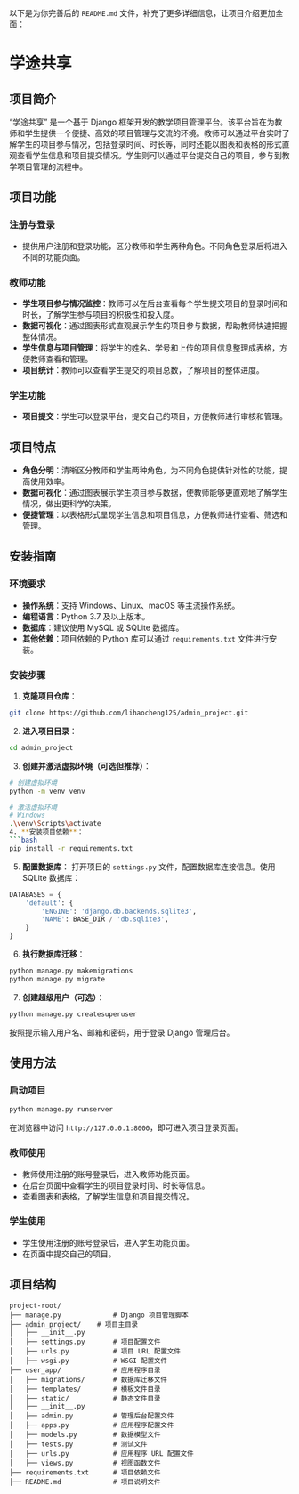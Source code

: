 以下是为你完善后的 `README.md` 文件，补充了更多详细信息，让项目介绍更加全面：

# 学途共享

## 项目简介
“学途共享” 是一个基于 Django 框架开发的教学项目管理平台。该平台旨在为教师和学生提供一个便捷、高效的项目管理与交流的环境。教师可以通过平台实时了解学生的项目参与情况，包括登录时间、时长等，同时还能以图表和表格的形式直观查看学生信息和项目提交情况。学生则可以通过平台提交自己的项目，参与到教学项目管理的流程中。

## 项目功能

### 注册与登录
- 提供用户注册和登录功能，区分教师和学生两种角色。不同角色登录后将进入不同的功能页面。

### 教师功能
- **学生项目参与情况监控**：教师可以在后台查看每个学生提交项目的登录时间和时长，了解学生参与项目的积极性和投入度。
- **数据可视化**：通过图表形式直观展示学生的项目参与数据，帮助教师快速把握整体情况。
- **学生信息与项目管理**：将学生的姓名、学号和上传的项目信息整理成表格，方便教师查看和管理。
- **项目统计**：教师可以查看学生提交的项目总数，了解项目的整体进度。

### 学生功能
- **项目提交**：学生可以登录平台，提交自己的项目，方便教师进行审核和管理。

## 项目特点
- **角色分明**：清晰区分教师和学生两种角色，为不同角色提供针对性的功能，提高使用效率。
- **数据可视化**：通过图表展示学生项目参与数据，使教师能够更直观地了解学生情况，做出更科学的决策。
- **便捷管理**：以表格形式呈现学生信息和项目信息，方便教师进行查看、筛选和管理。

## 安装指南

### 环境要求
- **操作系统**：支持 Windows、Linux、macOS 等主流操作系统。
- **编程语言**：Python 3.7 及以上版本。
- **数据库**：建议使用 MySQL 或 SQLite 数据库。
- **其他依赖**：项目依赖的 Python 库可以通过 `requirements.txt` 文件进行安装。

### 安装步骤
1. **克隆项目仓库**：
```bash
git clone https://github.com/lihaocheng125/admin_project.git
```
2. **进入项目目录**：
```bash
cd admin_project
```
3. **创建并激活虚拟环境（可选但推荐）**：
```bash
# 创建虚拟环境
python -m venv venv

# 激活虚拟环境
# Windows
.\venv\Scripts\activate
4. **安装项目依赖**：
```bash
pip install -r requirements.txt
```
5. **配置数据库**：
打开项目的 `settings.py` 文件，配置数据库连接信息。使用 SQLite 数据库：
```python
DATABASES = {
    'default': {
        'ENGINE': 'django.db.backends.sqlite3',
        'NAME': BASE_DIR / 'db.sqlite3',
    }
}
```
6. **执行数据库迁移**：
```bash
python manage.py makemigrations
python manage.py migrate
```
7. **创建超级用户（可选）**：
```bash
python manage.py createsuperuser
```
按照提示输入用户名、邮箱和密码，用于登录 Django 管理后台。

## 使用方法

### 启动项目
```bash
python manage.py runserver
```
在浏览器中访问 `http://127.0.0.1:8000`，即可进入项目登录页面。

### 教师使用
- 教师使用注册的账号登录后，进入教师功能页面。
- 在后台页面中查看学生的项目登录时间、时长等信息。
- 查看图表和表格，了解学生信息和项目提交情况。

### 学生使用
- 学生使用注册的账号登录后，进入学生功能页面。
- 在页面中提交自己的项目。

## 项目结构
```
project-root/
├── manage.py             # Django 项目管理脚本
├── admin_project/    # 项目主目录
│   ├── __init__.py
│   ├── settings.py       # 项目配置文件
│   ├── urls.py           # 项目 URL 配置文件
│   ├── wsgi.py           # WSGI 配置文件
├── user_app/             # 应用程序目录
│   ├── migrations/       # 数据库迁移文件
│   ├── templates/        # 模板文件目录
│   ├── static/           # 静态文件目录
│   ├── __init__.py
│   ├── admin.py          # 管理后台配置文件
│   ├── apps.py           # 应用程序配置文件
│   ├── models.py         # 数据模型文件
│   ├── tests.py          # 测试文件
│   ├── urls.py           # 应用程序 URL 配置文件
│   ├── views.py          # 视图函数文件
├── requirements.txt      # 项目依赖文件
├── README.md             # 项目说明文件
```
